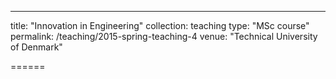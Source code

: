 ---
title: "Innovation in Engineering"
collection: teaching
type: "MSc course"
permalink: /teaching/2015-spring-teaching-4
venue: "Technical University of Denmark"

======
